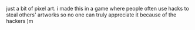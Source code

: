just a bit of pixel art. i made this in a game where people often use hacks to steal others' artworks so no one can truly appreciate it because of the hackers )m
